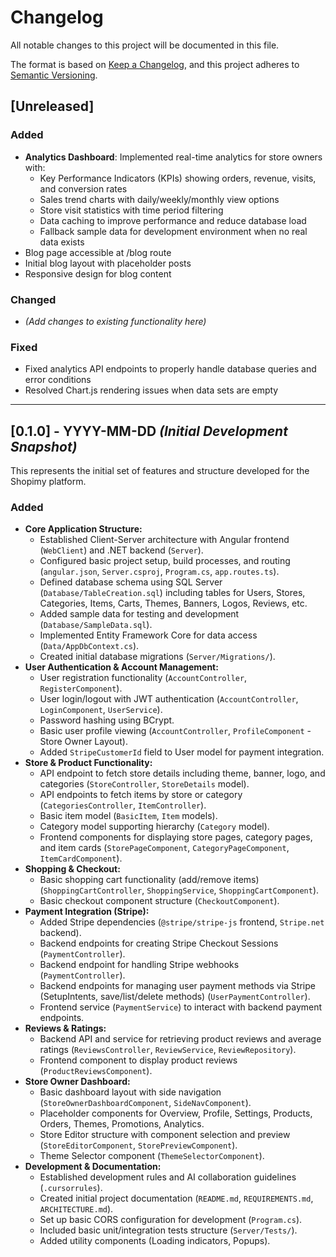 # Changelog

All notable changes to this project will be documented in this file.

The format is based on [Keep a Changelog](https://keepachangelog.com/en/1.0.0/),
and this project adheres to [Semantic Versioning](https://semver.org/spec/v2.0.0.html).

## [Unreleased]

### Added
- **Analytics Dashboard**: Implemented real-time analytics for store owners with:
  - Key Performance Indicators (KPIs) showing orders, revenue, visits, and conversion rates
  - Sales trend charts with daily/weekly/monthly view options
  - Store visit statistics with time period filtering
  - Data caching to improve performance and reduce database load
  - Fallback sample data for development environment when no real data exists
- Blog page accessible at /blog route
- Initial blog layout with placeholder posts
- Responsive design for blog content

### Changed
- *(Add changes to existing functionality here)*

### Fixed
- Fixed analytics API endpoints to properly handle database queries and error conditions
- Resolved Chart.js rendering issues when data sets are empty

---

## [0.1.0] - YYYY-MM-DD _(Initial Development Snapshot)_

This represents the initial set of features and structure developed for the Shopimy platform.

### Added

-   **Core Application Structure:**
    -   Established Client-Server architecture with Angular frontend (`WebClient`) and .NET backend (`Server`).
    -   Configured basic project setup, build processes, and routing (`angular.json`, `Server.csproj`, `Program.cs`, `app.routes.ts`).
    -   Defined database schema using SQL Server (`Database/TableCreation.sql`) including tables for Users, Stores, Categories, Items, Carts, Themes, Banners, Logos, Reviews, etc.
    -   Added sample data for testing and development (`Database/SampleData.sql`).
    -   Implemented Entity Framework Core for data access (`Data/AppDbContext.cs`).
    -   Created initial database migrations (`Server/Migrations/`).
-   **User Authentication & Account Management:**
    -   User registration functionality (`AccountController`, `RegisterComponent`).
    -   User login/logout with JWT authentication (`AccountController`, `LoginComponent`, `UserService`).
    -   Password hashing using BCrypt.
    -   Basic user profile viewing (`AccountController`, `ProfileComponent` - Store Owner Layout).
    -   Added `StripeCustomerId` field to User model for payment integration.
-   **Store & Product Functionality:**
    -   API endpoint to fetch store details including theme, banner, logo, and categories (`StoreController`, `StoreDetails` model).
    -   API endpoints to fetch items by store or category (`CategoriesController`, `ItemController`).
    -   Basic item model (`BasicItem`, `Item` models).
    -   Category model supporting hierarchy (`Category` model).
    -   Frontend components for displaying store pages, category pages, and item cards (`StorePageComponent`, `CategoryPageComponent`, `ItemCardComponent`).
-   **Shopping & Checkout:**
    -   Basic shopping cart functionality (add/remove items) (`ShoppingCartController`, `ShoppingService`, `ShoppingCartComponent`).
    -   Basic checkout component structure (`CheckoutComponent`).
-   **Payment Integration (Stripe):**
    -   Added Stripe dependencies (`@stripe/stripe-js` frontend, `Stripe.net` backend).
    -   Backend endpoints for creating Stripe Checkout Sessions (`PaymentController`).
    -   Backend endpoint for handling Stripe webhooks (`PaymentController`).
    -   Backend endpoints for managing user payment methods via Stripe (SetupIntents, save/list/delete methods) (`UserPaymentController`).
    -   Frontend service (`PaymentService`) to interact with backend payment endpoints.
-   **Reviews & Ratings:**
    -   Backend API and service for retrieving product reviews and average ratings (`ReviewsController`, `ReviewService`, `ReviewRepository`).
    -   Frontend component to display product reviews (`ProductReviewsComponent`).
-   **Store Owner Dashboard:**
    -   Basic dashboard layout with side navigation (`StoreOwnerDashboardComponent`, `SideNavComponent`).
    -   Placeholder components for Overview, Profile, Settings, Products, Orders, Themes, Promotions, Analytics.
    -   Store Editor structure with component selection and preview (`StoreEditorComponent`, `StorePreviewComponent`).
    -   Theme Selector component (`ThemeSelectorComponent`).
-   **Development & Documentation:**
    -   Established development rules and AI collaboration guidelines (`.cursorrules`).
    -   Created initial project documentation (`README.md`, `REQUIREMENTS.md`, `ARCHITECTURE.md`).
    -   Set up basic CORS configuration for development (`Program.cs`).
    -   Included basic unit/integration tests structure (`Server/Tests/`).
    -   Added utility components (Loading indicators, Popups).